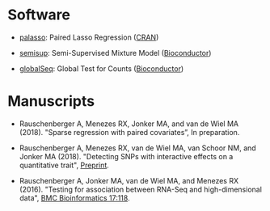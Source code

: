 # Software

* [palasso](https://rauschenberger.github.io/palasso/): Paired Lasso Regression ([CRAN](https://cran.r-project.org/package=palasso))

* [semisup](https://rauschenberger.github.io/semisup): Semi-Supervised Mixture Model ([Bioconductor](https://doi.org/doi:10.18129/B9.bioc.semisup))

* [globalSeq](https://rauschenberger.github.io/globalSeq): Global Test for Counts ([Bioconductor](https://doi.org/doi:10.18129/B9.bioc.globalSeq))

# Manuscripts

* Rauschenberger A, Menezes RX, Jonker MA, and van de Wiel MA (2018). "Sparse regression with paired covariates”, In preparation.

* Rauschenberger A, Menezes RX, van de Wiel MA, van Schoor NM, and Jonker MA (2018). "Detecting SNPs with interactive effects on a quantitative trait", [Preprint](https://arxiv.org/abs/1805.09175).

* Rauschenberger A, Jonker MA, van de Wiel MA, and Menezes RX (2016). "Testing for association between RNA-Seq and high-dimensional data", [BMC Bioinformatics 17:118](http://dx.doi.org/10.1186/s12859-016-0961-5).
